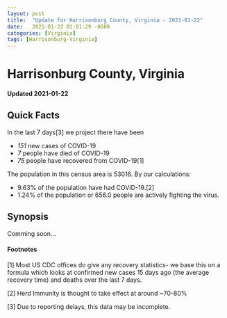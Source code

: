 ```yaml
---
layout: post
title:  "Update for Harrisonburg County, Virginia - 2021-01-22"
date:   2021-01-22 01:01:29 -0600
categories: [Virginia]
tags: [Harrisonburg-Virginia]
---
```


# Harrisonburg County, Virginia
#### Updated 2021-01-22

## Quick Facts

In the last 7 days[3] we project there have been
- *151* new cases of COVID-19
- *7* people have died of COVID-19
- *75* people have recovered from COVID-19[1]

The population in this census area is 53016. By our calculations:
- 9.63% of the population have had COVID-19.[2]
- 1.24% of the population or 656.0 people are actively fighting the virus.

## Synopsis

Comming soon...


#### Footnotes

[1] Most US CDC offices do give any recovery statistics- we base this on a formula which looks at confirmed new cases
15 days ago (the average recovery time) and deaths over the last 7 days.

[2] Herd Immunity is thought to take effect at around ~70-80%

[3] Due to reporting delays, this data may be incomplete.
 
    